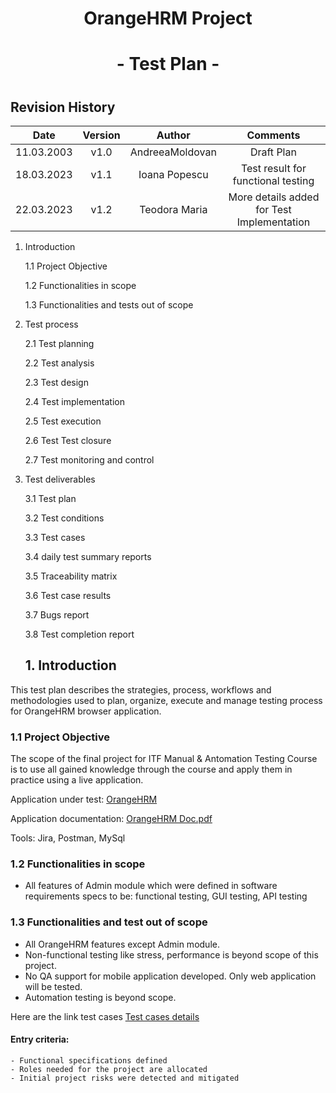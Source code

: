 # <h1 align="center">OrangeHRM Project<h1>
## <h1 align="center">- Test Plan -<h1>

## **Revision History**
| Date | Version   | Author   | Comments |
| :---: | :---: | :---: | :---: |
| 11.03.2003 | v1.0    | AndreeaMoldovan    | Draft Plan |
| 18.03.2023 | v1.1    | Ioana Popescu      |Test result for functional testing |
| 22.03.2023 | v1.2    | Teodora Maria      |More details added for Test Implementation |


1. Introduction

    1.1 Project Objective
    
    1.2 Functionalities in scope
    
    1.3 Functionalities and tests out of scope

2. Test process
    
    2.1 Test planning
    
    2.2 Test analysis
    
    2.3 Test design
    
    2.4 Test implementation
    
    2.5 Test execution
    
    2.6 Test Test closure
    
    2.7 Test monitoring and control
    
3. Test deliverables

    3.1 Test plan
    
    3.2 Test conditions
    
    3.3 Test cases
    
    3.4 daily test summary reports
    
    3.5 Traceability matrix
    
    3.6 Test case results
    
    3.7 Bugs report
    
    3.8 Test completion report
    

    ## 1. Introduction
    
This test plan describes the strategies, process, workflows and methodologies used to plan, organize, execute and manage testing process for OrangeHRM browser application.

### 1.1   Project Objective
    
The scope of the final project for ITF Manual & Antomation Testing Course is to use all gained knowledge through the course and apply them in practice using a live application.
   
   Application under test: [OrangeHRM](https://opensource-demo.orangehrmlive.com/web/index.php/auth/login)
    
   Application documentation: [OrangeHRM Doc.pdf](https://www.orangehrm.com/assets/Files/Complete-Administrative-UserGuide.pdf?url=/Files/Complete-Administrative-User-Guide.pdf)
    
   Tools: Jira, Postman, MySql
    
 ### 1.2   Functionalities in scope
 
 -  All features of Admin module which were defined in software requirements specs to be: functional testing, GUI testing, API testing

 ### 1.3	 Functionalities and test out of scope 

 -	All OrangeHRM features except Admin module.
 -	Non-functional testing like stress, performance is beyond scope of this project.
 -	No QA support for mobile application developed. Only web application will be tested.
 -	Automation testing is beyond scope.

Here are the link test cases [Test cases details](https://github.com/AndreeaMica/Proiect-TM/blob/main/Test.png)

#### Entry criteria:

    - Functional specifications defined 
    - Roles needed for the project are allocated 
    - Initial project risks were detected and mitigated  

